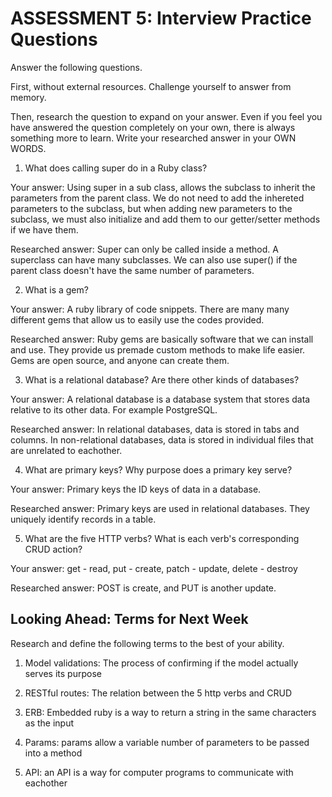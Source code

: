 # ASSESSMENT 5: Interview Practice Questions

Answer the following questions.

First, without external resources. Challenge yourself to answer from memory.

Then, research the question to expand on your answer. Even if you feel you have answered the question completely on your own, there is always something more to learn. Write your researched answer in your OWN WORDS.

1. What does calling super do in a Ruby class?

Your answer: Using super in a sub class, allows the subclass to inherit the parameters from the parent class. We do not need to add the inhereted parameters to the subclass, but when adding new parameters to the subclass, we must also initialize and add them to our getter/setter methods if we have them. 

Researched answer: Super can only be called inside a method. A superclass can have many subclasses. We can also use super() if the parent class doesn't have the same number of parameters.

2. What is a gem?

Your answer: A ruby library of code snippets. There are many many different gems that allow us to easily use the codes provided. 

Researched answer: Ruby gems are basically software that we can install and use. They provide us premade custom methods to make life easier. Gems are open source, and anyone can create them. 

3. What is a relational database? Are there other kinds of databases?

Your answer: A relational database is a database system that stores data relative to its other data. For example PostgreSQL.

Researched answer: In relational databases, data is stored in tabs and columns. In non-relational databases, data is stored in individual files that are unrelated to eachother. 

4. What are primary keys? Why purpose does a primary key serve?

Your answer: Primary keys the ID keys of data in a database.

Researched answer: Primary keys are used in relational databases. They uniquely identify records in a table. 

5. What are the five HTTP verbs? What is each verb's corresponding CRUD action?

Your answer: get - read, put - create, patch - update, delete - destroy

Researched answer: POST is create, and PUT is another update.

## Looking Ahead: Terms for Next Week

Research and define the following terms to the best of your ability.

1. Model validations: The process of confirming if the model actually serves its purpose

2. RESTful routes: The relation between the 5 http verbs and CRUD

3. ERB: Embedded ruby is a way to return a string in the same characters as the input

4. Params: params allow a variable number of parameters to be passed into a method

5. API: an API is a way for computer programs to communicate with eachother
